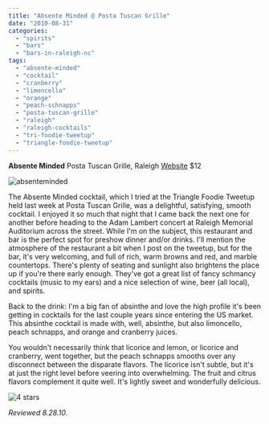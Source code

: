 ```yaml
---
title: "Absente Minded @ Posta Tuscan Grille"
date: "2010-08-31"
categories:
  - "spirits"
  - "bars"
  - "bars-in-raleigh-nc"
tags:
  - "absente-minded"
  - "cocktail"
  - "cranberry"
  - "limoncello"
  - "orange"
  - "peach-schnapps"
  - "posta-tuscan-grille"
  - "raleigh"
  - "raleigh-cocktails"
  - "tri-foodie-tweetup"
  - "triangle-foodie-tweetup"
---
```


**Absente Minded** Posta Tuscan Grille, Raleigh [Website](http://www.postatuscangrille.com/news.html) $12

![absenteminded](http://s3.amazonaws.com/thegourmez-wpmedia/2010/08/absenteminded.jpg "absenteminded")

The Absente Minded cocktail, which I tried at the Triangle Foodie Tweetup held last week at Posta Tuscan Grille, was a delightful, satisfying, smooth cocktail. I enjoyed it so much that night that I came back the next one for another before heading to the Adam Lambert concert at Raleigh Memorial Auditorium across the street. While I'm on the subject, this restaurant and bar is the perfect spot for preshow dinner and/or drinks. I'll mention the atmosphere of the restaurant a bit when I post on the tweetup, but for the bar, it's very welcoming, and full of rich, warm browns and red, and marble countertops. There's plenty of seating and sunlight also brightens the place up if you're there early enough. They've got a great list of fancy schmancy cocktails (music to my ears) and a nice selection of wine, beer (all local), and spirits.

Back to the drink: I'm a big fan of absinthe and love the high profile it's been getting in cocktails for the last couple years since entering the US market. This absinthe cocktail is made with, well, absinthe, but also limoncello, peach schnapps, and orange and cranberry juices.

You wouldn't necessarily think that licorice and lemon, or licorice and cranberry, went together, but the peach schnapps smooths over any disconnect between the disparate flavors. The licorice isn't subtle, but it's at just the right level before veering into overwhelming. The fruit and citrus flavors complement it quite well. It's lightly sweet and wonderfully delicious.




<div class="caption">

![4 stars](http://s3.amazonaws.com/thegourmez-wpmedia/2009/02/rating_truffle1.gif "rating_truffle1")</div>


_Reviewed 8.28.10._
